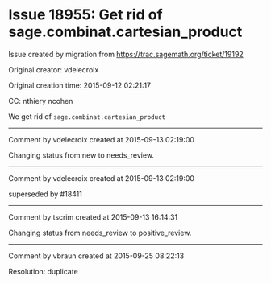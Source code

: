 # Issue 18955: Get rid of sage.combinat.cartesian_product

Issue created by migration from https://trac.sagemath.org/ticket/19192

Original creator: vdelecroix

Original creation time: 2015-09-12 02:21:17

CC:  nthiery ncohen

We get rid of `sage.combinat.cartesian_product`


---

Comment by vdelecroix created at 2015-09-13 02:19:00

Changing status from new to needs_review.


---

Comment by vdelecroix created at 2015-09-13 02:19:00

superseded by #18411


---

Comment by tscrim created at 2015-09-13 16:14:31

Changing status from needs_review to positive_review.


---

Comment by vbraun created at 2015-09-25 08:22:13

Resolution: duplicate
